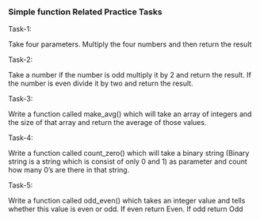 ### Simple function Related Practice Tasks

Task-1:

Take four parameters. Multiply the four numbers and then return the result

Task-2:

Take a number if the number is odd multiply it by 2 and return the result. If the number is even divide it by two and return the result.

Task-3:

Write a function called make_avg() which will take an array of integers and the size of that array and return the average of those values.

Task-4:

Write a function called count_zero() which will take a binary string (Binary string is a string which is consist of only 0 and 1) as parameter and count how many 0’s are there in that string.

Task-5:

Write a function called odd_even() which takes an integer value and tells whether this value is even or odd. If even return Even. If odd return Odd

